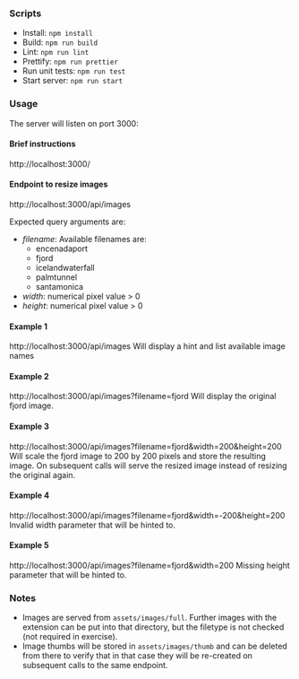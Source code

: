 ### Scripts
- Install: ```npm install```
- Build: ```npm run build```
- Lint: ```npm run lint```
- Prettify: ```npm run prettier```
- Run unit tests: ```npm run test```
- Start server: ```npm run start```

### Usage
The server will listen on port 3000:

#### Brief instructions
http://localhost:3000/

#### Endpoint to resize images
http://localhost:3000/api/images

Expected query arguments are:
- _filename_: Available filenames are:
    - encenadaport
    - fjord
    - icelandwaterfall
    - palmtunnel
    - santamonica
- _width_: numerical pixel value > 0
- _height_: numerical pixel value > 0

#### Example 1
http://localhost:3000/api/images
Will display a hint and list available image names

#### Example 2
http://localhost:3000/api/images?filename=fjord
Will display the original fjord image.

#### Example 3
http://localhost:3000/api/images?filename=fjord&width=200&height=200
Will scale the fjord image to 200 by 200 pixels and store the resulting image.
On subsequent calls will serve the resized image instead of resizing the
original again.

#### Example 4
http://localhost:3000/api/images?filename=fjord&width=-200&height=200
Invalid width parameter that will be hinted to.

#### Example 5
http://localhost:3000/api/images?filename=fjord&width=200
Missing height parameter that will be hinted to.

### Notes
- Images are served from `assets/images/full`. Further images with the extension
  can be put into that directory, but the filetype is not checked
  (not required in exercise).
- Image thumbs will be stored in `assets/images/thumb` and can be deleted from
  there to verify that in that case they will be re-created on subsequent calls
  to the same endpoint.